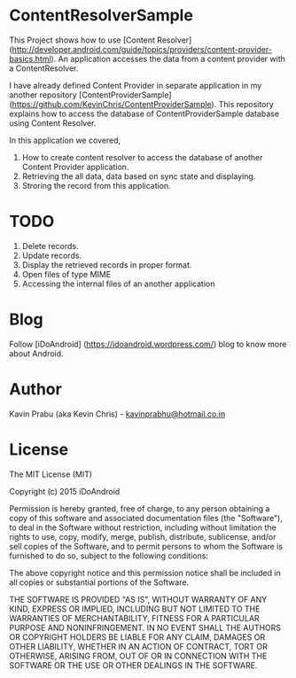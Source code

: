# ContentResolverSample
This Project shows how to use [Content Resolver] (http://developer.android.com/guide/topics/providers/content-provider-basics.html). An application accesses the data from a content provider with a ContentResolver.

I have already defined Content Provider in separate application in my another repository [ContentProviderSample] (https://github.com/KevinChris/ContentProviderSample). This repository explains how to access the database of ContentProviderSample database using Content Resolver.

In this application we covered,

1. How to create content resolver to access the database of another Content Provider application.
2. Retrieving the all data, data based on sync state and displaying.
3. Stroring the record from this application.

# TODO

1. Delete records.
2. Update records.
3. Display the retrieved records in proper format.
4. Open files of type MIME
5. Accessing the internal files of an another application

# Blog

Follow [iDoAndroid] (https://idoandroid.wordpress.com/) blog to know more about Android.

# Author

Kavin Prabu (aka Kevin Chris) - kavinprabhu@hotmail.co.in

# License

The MIT License (MIT)

Copyright (c) 2015 iDoAndroid

Permission is hereby granted, free of charge, to any person obtaining a copy
of this software and associated documentation files (the "Software"), to deal
in the Software without restriction, including without limitation the rights
to use, copy, modify, merge, publish, distribute, sublicense, and/or sell
copies of the Software, and to permit persons to whom the Software is
furnished to do so, subject to the following conditions:

The above copyright notice and this permission notice shall be included in all
copies or substantial portions of the Software.

THE SOFTWARE IS PROVIDED "AS IS", WITHOUT WARRANTY OF ANY KIND, EXPRESS OR
IMPLIED, INCLUDING BUT NOT LIMITED TO THE WARRANTIES OF MERCHANTABILITY,
FITNESS FOR A PARTICULAR PURPOSE AND NONINFRINGEMENT. IN NO EVENT SHALL THE
AUTHORS OR COPYRIGHT HOLDERS BE LIABLE FOR ANY CLAIM, DAMAGES OR OTHER
LIABILITY, WHETHER IN AN ACTION OF CONTRACT, TORT OR OTHERWISE, ARISING FROM,
OUT OF OR IN CONNECTION WITH THE SOFTWARE OR THE USE OR OTHER DEALINGS IN THE
SOFTWARE.

